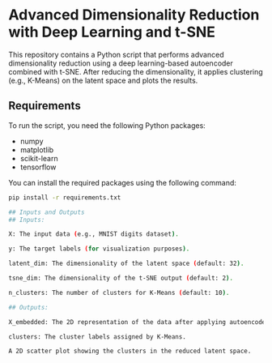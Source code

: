 # Advanced Dimensionality Reduction with Deep Learning and t-SNE

This repository contains a Python script that performs advanced dimensionality reduction using a deep learning-based autoencoder combined with t-SNE. After reducing the dimensionality, it applies clustering (e.g., K-Means) on the latent space and plots the results.

## Requirements

To run the script, you need the following Python packages:

- numpy
- matplotlib
- scikit-learn
- tensorflow

You can install the required packages using the following command:

```bash
pip install -r requirements.txt

## Inputs and Outputs
## Inputs:

X: The input data (e.g., MNIST digits dataset).

y: The target labels (for visualization purposes).

latent_dim: The dimensionality of the latent space (default: 32).

tsne_dim: The dimensionality of the t-SNE output (default: 2).

n_clusters: The number of clusters for K-Means (default: 10).

## Outputs:

X_embedded: The 2D representation of the data after applying autoencoder and t-SNE.

clusters: The cluster labels assigned by K-Means.

A 2D scatter plot showing the clusters in the reduced latent space.

